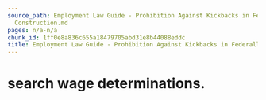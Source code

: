 ```yaml
---
source_path: Employment Law Guide - Prohibition Against Kickbacks in Federally Funded
  Construction.md
pages: n/a-n/a
chunk_id: 1ff0e8a836c655a18479705abd31e8b44088eddc
title: Employment Law Guide - Prohibition Against Kickbacks in Federally Funded Construction
---
```

# search wage determinations.
